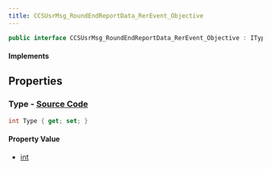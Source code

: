 ```yaml
---
title: CCSUsrMsg_RoundEndReportData_RerEvent_Objective
---
```


```csharp
public interface CCSUsrMsg_RoundEndReportData_RerEvent_Objective : ITypedProtobuf<CCSUsrMsg_RoundEndReportData_RerEvent_Objective>, INativeHandle
```

#### Implements

## Properties

### **Type** - [Source Code](https://github.com/swiftly-solution/swiftlys2/blob/main/managed/src/SwiftlyS2.Generated/Protobufs/Interfaces/CCSUsrMsg_RoundEndReportData_RerEvent_Objective.cs#L13)

```csharp
int Type { get; set; }
```

#### Property Value

- [int](https://learn.microsoft.com/dotnet/api/system.int32)

